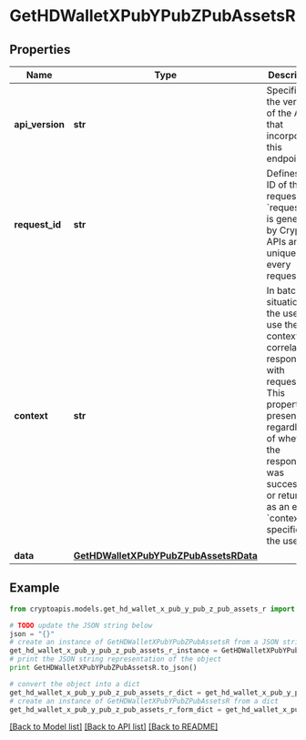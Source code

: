 # GetHDWalletXPubYPubZPubAssetsR


## Properties
Name | Type | Description | Notes
------------ | ------------- | ------------- | -------------
**api_version** | **str** | Specifies the version of the API that incorporates this endpoint. | 
**request_id** | **str** | Defines the ID of the request. The &#x60;requestId&#x60; is generated by Crypto APIs and it&#39;s unique for every request. | 
**context** | **str** | In batch situations the user can use the context to correlate responses with requests. This property is present regardless of whether the response was successful or returned as an error. &#x60;context&#x60; is specified by the user. | [optional] 
**data** | [**GetHDWalletXPubYPubZPubAssetsRData**](GetHDWalletXPubYPubZPubAssetsRData.md) |  | 

## Example

```python
from cryptoapis.models.get_hd_wallet_x_pub_y_pub_z_pub_assets_r import GetHDWalletXPubYPubZPubAssetsR

# TODO update the JSON string below
json = "{}"
# create an instance of GetHDWalletXPubYPubZPubAssetsR from a JSON string
get_hd_wallet_x_pub_y_pub_z_pub_assets_r_instance = GetHDWalletXPubYPubZPubAssetsR.from_json(json)
# print the JSON string representation of the object
print GetHDWalletXPubYPubZPubAssetsR.to_json()

# convert the object into a dict
get_hd_wallet_x_pub_y_pub_z_pub_assets_r_dict = get_hd_wallet_x_pub_y_pub_z_pub_assets_r_instance.to_dict()
# create an instance of GetHDWalletXPubYPubZPubAssetsR from a dict
get_hd_wallet_x_pub_y_pub_z_pub_assets_r_form_dict = get_hd_wallet_x_pub_y_pub_z_pub_assets_r.from_dict(get_hd_wallet_x_pub_y_pub_z_pub_assets_r_dict)
```
[[Back to Model list]](../README.md#documentation-for-models) [[Back to API list]](../README.md#documentation-for-api-endpoints) [[Back to README]](../README.md)


